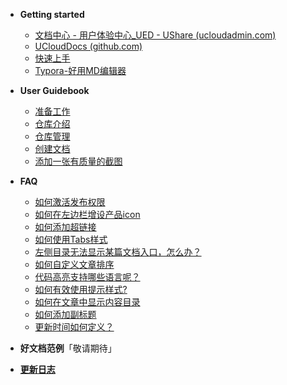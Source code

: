 - **Getting started**

  - [文档中心 - 用户体验中心_UED - UShare (ucloudadmin.com)](https://ushare.ucloudadmin.com/pages/viewpage.action?pageId=14753781)
  - [UCloudDocs (github.com)](https://github.com/UCloudDoc-Team)
  - [快速上手](guick_start.md)
  - [Typora-好用MD编辑器](typora_github.md)
- **User Guidebook**

  - [准备工作](before_work.md)
  - [仓库介绍](repository.md)
  - [仓库管理](duty.md)
  - [创建文档](create.md)
  - [添加一张有质量的截图](capture.md)
- **FAQ**

  - [如何激活发布权限](FAQ_publish.md)
  - [如何在左边栏增设产品icon](FAQ_icon.md)
  - [如何添加超链接](FAQ_link.md)
  - [如何使用Tabs样式](FAQ_tabs.md)
  - [左侧目录无法显示某篇文档入口，怎么办？](FAQ_menu.md)
  - [如何自定义文章排序](FAQ_order.md)
  - [代码高亮支持哪些语言呢？](FAQ_code.md)
  - [如何有效使用提示样式?](FAQ_notice.md)
  - [如何在文章中显示内容目录](FAQ_content-menu.md)
  - [如何添加副标题](FAQ_subtitle.md)
  - [更新时间如何定义？](FAQ_updatetime.md)
- **好文档范例**「敬请期待」
- **[更新日志](changelog.md)**

